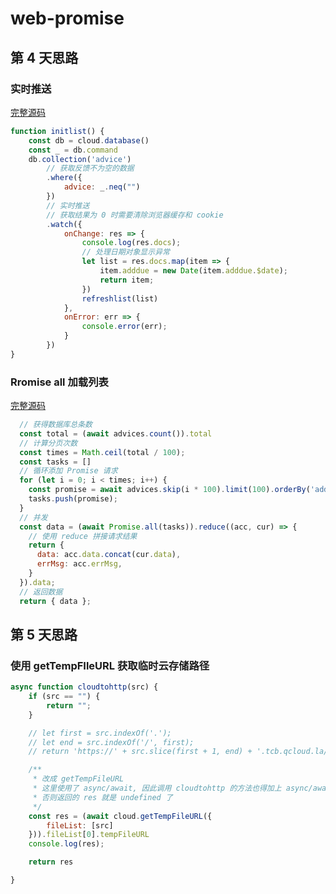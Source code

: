 # web-promise



## 第 4 天思路

### 实时推送

[完整源码](https://github.com/moreant/tcb-study/blob/e1e2b2abab5d1c193a6364f5fd01dbbcf8b4150e/webviews/asset/admin.js#L76-L98)

```js
function initlist() {
    const db = cloud.database()
    const _ = db.command
    db.collection('advice')
        // 获取反馈不为空的数据
        .where({
            advice: _.neq("")
        })
        // 实时推送
        // 获取结果为 0 时需要清除浏览器缓存和 cookie
        .watch({
            onChange: res => {
                console.log(res.docs);
                // 处理日期对象显示异常
                let list = res.docs.map(item => {
                    item.adddue = new Date(item.adddue.$date);
                    return item;
                })
                refreshlist(list)
            },
            onError: err => {
                console.error(err);
            }
        })
}
```



### Rromise all 加载列表

[完整源码](https://github.com/moreant/tcb-study/blob/e1e2b2abab5d1c193a6364f5fd01dbbcf8b4150e/cloudfunctions/init/index.js#L10-L29)

```js
  // 获得数据库总条数
  const total = (await advices.count()).total
  // 计算分页次数
  const times = Math.ceil(total / 100);
  const tasks = []
  // 循环添加 Promise 请求
  for (let i = 0; i < times; i++) {
    const promise = await advices.skip(i * 100).limit(100).orderBy('adddue', 'desc').get();
    tasks.push(promise);
  }
  // 并发
  const data = (await Promise.all(tasks)).reduce((acc, cur) => {
    // 使用 reduce 拼接请求结果
    return {
      data: acc.data.concat(cur.data),
      errMsg: acc.errMsg,
    }
  }).data;
  // 返回数据
  return { data };
```





## 第 5 天思路

### 使用 getTempFIleURL 获取临时云存储路径

```js
async function cloudtohttp(src) {
    if (src == "") {
        return "";
    }

    // let first = src.indexOf('.');
    // let end = src.indexOf('/', first);
    // return 'https://' + src.slice(first + 1, end) + '.tcb.qcloud.la/' + src.slice(end + 1, src.length);

    /**
     * 改成 getTempFileURL
     * 这里使用了 async/await, 因此调用 cloudtohttp 的方法也得加上 async/await
     * 否则返回的 res 就是 undefined 了
     */
    const res = (await cloud.getTempFileURL({
        fileList: [src]
    })).fileList[0].tempFileURL
    console.log(res);

    return res

}


